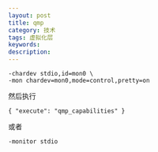 ```yaml
---
layout: post
title: qmp
category: 技术
tags: 虚拟化层
keywords: 
description: 
---
```


    -chardev stdio,id=mon0 \
    -mon chardev=mon0,mode=control,pretty=on

然后执行

    { "execute": "qmp_capabilities" }
    


或者

    -monitor stdio
